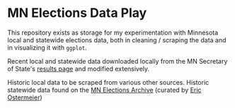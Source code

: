 # MN Elections Data Play

This repository exists as storage for my experimentation with Minnesota local and statewide elections data, both in cleaning / scraping the data and in visualizing it with `ggplot`.

Recent local and statewide data downloaded locally from the MN Secretary of State's [results page](https://www.sos.state.mn.us/elections-voting/election-results) and modified extensively. 

Historic local data to be scraped from various other sources. Historic statewide data found on the [MN Elections Archive](https://mn.electionarchives.lib.umn.edu) \(curated by [Eric Ostermeier](https://smartpolitics.lib.umn.edu)\)
